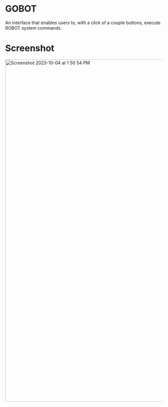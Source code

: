 # GOBOT
An interface that enables users to, with a click of a couple buttons, execute ROBOT system commands.

# Screenshot
<img width="1091" alt="Screenshot 2023-10-04 at 1 50 54 PM" src="https://github.com/LukeLiu56809/GOBOT/assets/124535342/3fc971e9-f10e-4738-9020-8eb5fd642f66">


